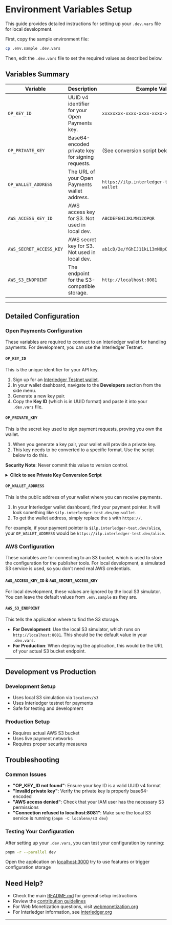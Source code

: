 # Environment Variables Setup

This guide provides detailed instructions for setting up your `.dev.vars` file for local development.

First, copy the sample environment file:

```sh
cp .env.sample .dev.vars
```

Then, edit the `.dev.vars` file to set the required values as described below.

## Variables Summary

| Variable                | Description                                             | Example Value                               |
| ----------------------- | ------------------------------------------------------- | ------------------------------------------- |
| `OP_KEY_ID`             | UUID v4 identifier for your Open Payments key.          | `xxxxxxxx-xxxx-xxxx-xxxx-xxxxxxxxxxxx`      |
| `OP_PRIVATE_KEY`        | Base64-encoded private key for signing requests.        | (See conversion script below)               |
| `OP_WALLET_ADDRESS`     | The URL of your Open Payments wallet address.           | `https://ilp.interledger-test.dev/my-wallet`  |
| `AWS_ACCESS_KEY_ID`     | AWS access key for S3. Not used in local dev.           | `ABCDEFGHIJKLMN12OPQR`                      |
| `AWS_SECRET_ACCESS_KEY` | AWS secret key for S3. Not used in local dev.           | `ab1cD/2e/fGhIJ11kL13mN0pQrS45tu6V7w8X9yZ` |
| `AWS_S3_ENDPOINT`       | The endpoint for the S3-compatible storage.             | `http://localhost:8081`                     |

---

## Detailed Configuration

### Open Payments Configuration

These variables are required to connect to an Interledger wallet for handling payments. For development, you can use the Interledger Testnet.

#### `OP_KEY_ID`

This is the unique identifier for your API key.

1.  Sign up for an [Interledger Testnet wallet](https://wallet.interledger.test.dev).
2.  In your wallet dashboard, navigate to the **Developers** section from the side menu.
3.  Generate a new key pair.
4.  Copy the **Key ID** (which is in UUID format) and paste it into your `.dev.vars` file.

#### `OP_PRIVATE_KEY`

This is the secret key used to sign payment requests, proving you own the wallet.

1.  When you generate a key pair, your wallet will provide a private key.
2.  This key needs to be converted to a specific format. Use the script below to do this.

**Security Note**: Never commit this value to version control.

<details>
<summary><b>Click to see Private Key Conversion Script</b></summary>

Copy your private key from the wallet, paste it into the `currentKey` variable in this script, and run it (for example, in your browser's developer console). Use the output as your `OP_PRIVATE_KEY` value.

```javascript
// Paste your private key from the wallet here
const currentKey = '-----BEGIN PRIVATE KEY-----\nYOUR_KEY_HERE\n-----END PRIVATE KEY-----'

// This script converts the key to the required format
const derBytes = atob(
  currentKey
    .replace('-----BEGIN PRIVATE KEY-----', '')
    .replace('-----END PRIVATE KEY-----', '')
    .replace(/\s/g, '')
)
const bytes = new Uint8Array(derBytes.length)
for (let i = 0; i < derBytes.length; i++) {
  bytes[i] = derBytes.charCodeAt(i)
}
const privateKey = bytes.slice(-32)
const keyBase64 = btoa(String.fromCharCode(...privateKey))

console.log('Your new OP_PRIVATE_KEY is:')
console.log(keyBase64)
```

</details>

#### `OP_WALLET_ADDRESS`

This is the public address of your wallet where you can receive payments.

1.  In your Interledger wallet dashboard, find your payment pointer. It will look something like `$ilp.interledger-test.dev/my-wallet`.
2.  To get the wallet address, simply replace the `$` with `https://`.

For example, if your payment pointer is `$ilp.interledger-test.dev/alice`, your `OP_WALLET_ADDRESS` would be `https://ilp.interledger-test.dev/alice`.

### AWS Configuration

These variables are for connecting to an S3 bucket, which is used to store the configuration for the publisher tools. For local development, a simulated S3 service is used, so you don't need real AWS credentials.

#### `AWS_ACCESS_KEY_ID` & `AWS_SECRET_ACCESS_KEY`

For local development, these values are ignored by the local S3 simulator. You can leave the default values from `.env.sample` as they are.

#### `AWS_S3_ENDPOINT`

This tells the application where to find the S3 storage.

*   **For Development**: Use the local S3 simulator, which runs on `http://localhost:8081`. This should be the default value in your `.dev.vars`.
*   **For Production**: When deploying the application, this would be the URL of your actual S3 bucket endpoint.

---
## Development vs Production

### Development Setup

- Uses local S3 simulation via `localenv/s3`
- Uses Interledger testnet for payments
- Safe for testing and development

### Production Setup

- Requires actual AWS S3 bucket
- Uses live payment networks
- Requires proper security measures

## Troubleshooting

### Common Issues

- **"OP_KEY_ID not found"**: Ensure your key ID is a valid UUID v4 format
- **"Invalid private key"**: Verify the private key is properly base64-encoded
- **"AWS access denied"**: Check that your IAM user has the necessary S3 permissions
- **"Connection refused to localhost:8081"**: Make sure the local S3 service is running (`pnpm -C localenv/s3 dev`)

### Testing Your Configuration

After setting up your `.dev.vars`, you can test your configuration by running:

```sh
pnpm -r --parallel dev
```

Open the application on [localhost:3000](http://localhost:3000/tools/) try to use features or trigger configuration storage

## Need Help?

- Check the main [README.md](./README.md) for general setup instructions
- Review the [contribution guidelines](.github/contributing.md)
- For Web Monetization questions, visit [webmonetization.org](https://webmonetization.org/)
- For Interledger information, see [interledger.org](https://interledger.org)
---
